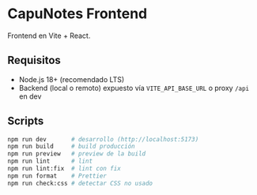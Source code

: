 # CapuNotes Frontend

Frontend en Vite + React.

## Requisitos

- Node.js 18+ (recomendado LTS)
- Backend (local o remoto) expuesto vía `VITE_API_BASE_URL` o proxy `/api` en dev

## Scripts

```bash
npm run dev       # desarrollo (http://localhost:5173)
npm run build     # build producción
npm run preview   # preview de la build
npm run lint      # lint
npm run lint:fix  # lint con fix
npm run format    # Prettier
npm run check:css # detectar CSS no usado
```
